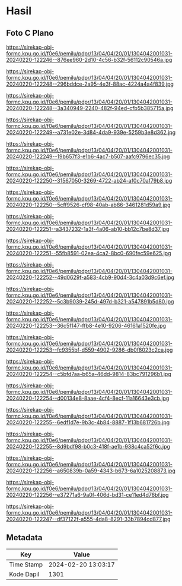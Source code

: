 # Hasil

## Foto C Plano

https://sirekap-obj-formc.kpu.go.id/f0e6/pemilu/pdpr/13/04/04/20/01/1304042001031-20240220-122246--876ee960-2d10-4c56-b32f-56112c90546a.jpg

https://sirekap-obj-formc.kpu.go.id/f0e6/pemilu/pdpr/13/04/04/20/01/1304042001031-20240220-122248--296bddce-2a95-4e3f-88ac-4224a4a4f839.jpg

https://sirekap-obj-formc.kpu.go.id/f0e6/pemilu/pdpr/13/04/04/20/01/1304042001031-20240220-122248--3a340949-2240-482f-94ed-cfb5b385715a.jpg

https://sirekap-obj-formc.kpu.go.id/f0e6/pemilu/pdpr/13/04/04/20/01/1304042001031-20240220-122249--a731e02e-3d84-4da9-939e-5259b3e8d362.jpg

https://sirekap-obj-formc.kpu.go.id/f0e6/pemilu/pdpr/13/04/04/20/01/1304042001031-20240220-122249--19b657f3-e1b6-4ac7-b507-aafc9796ec35.jpg

https://sirekap-obj-formc.kpu.go.id/f0e6/pemilu/pdpr/13/04/04/20/01/1304042001031-20240220-122250--31567050-3269-4722-ab24-af0c70af79b8.jpg

https://sirekap-obj-formc.kpu.go.id/f0e6/pemilu/pdpr/13/04/04/20/01/1304042001031-20240220-122250--5cff9526-cf98-40ab-ab86-3461281d59a9.jpg

https://sirekap-obj-formc.kpu.go.id/f0e6/pemilu/pdpr/13/04/04/20/01/1304042001031-20240220-122251--a3437232-1a3f-4a06-ab10-bb12c7be8d37.jpg

https://sirekap-obj-formc.kpu.go.id/f0e6/pemilu/pdpr/13/04/04/20/01/1304042001031-20240220-122251--55fb8591-02ea-4ca2-8bc0-690fec59e625.jpg

https://sirekap-obj-formc.kpu.go.id/f0e6/pemilu/pdpr/13/04/04/20/01/1304042001031-20240220-122252--49d0629f-a583-4cb9-90d4-3c4a03d9c6ef.jpg

https://sirekap-obj-formc.kpu.go.id/f0e6/pemilu/pdpr/13/04/04/20/01/1304042001031-20240220-122252--5c3b9039-245d-497d-b321-a547891b5d80.jpg

https://sirekap-obj-formc.kpu.go.id/f0e6/pemilu/pdpr/13/04/04/20/01/1304042001031-20240220-122253--36c5f147-ffb8-4e10-9206-46161a1520fe.jpg

https://sirekap-obj-formc.kpu.go.id/f0e6/pemilu/pdpr/13/04/04/20/01/1304042001031-20240220-122253--fc9355bf-d559-4902-9286-db0f8023c2ca.jpg

https://sirekap-obj-formc.kpu.go.id/f0e6/pemilu/pdpr/13/04/04/20/01/1304042001031-20240220-122254--c5bfd7aa-b65a-46dd-9814-83bc791296b1.jpg

https://sirekap-obj-formc.kpu.go.id/f0e6/pemilu/pdpr/13/04/04/20/01/1304042001031-20240220-122254--d00134e8-8aae-4cf4-8ecf-11a16643e3cb.jpg

https://sirekap-obj-formc.kpu.go.id/f0e6/pemilu/pdpr/13/04/04/20/01/1304042001031-20240220-122255--6edf1d7e-9b3c-4b84-8887-1f13b681726b.jpg

https://sirekap-obj-formc.kpu.go.id/f0e6/pemilu/pdpr/13/04/04/20/01/1304042001031-20240220-122255--8d9bdf98-b0c3-418f-ae1b-938c4ca52f6c.jpg

https://sirekap-obj-formc.kpu.go.id/f0e6/pemilu/pdpr/13/04/04/20/01/1304042001031-20240220-122256--a650839b-0a59-4343-b673-6a1025208873.jpg

https://sirekap-obj-formc.kpu.go.id/f0e6/pemilu/pdpr/13/04/04/20/01/1304042001031-20240220-122256--e37271a6-9a0f-406d-bd31-ce11ed4d76bf.jpg

https://sirekap-obj-formc.kpu.go.id/f0e6/pemilu/pdpr/13/04/04/20/01/1304042001031-20240220-122247--df37122f-a555-4da8-8291-33b7894cd877.jpg


## Metadata

| Key        | Value               |
| ---------- | ------------------- |
| Time Stamp | 2024-02-20 13:03:17 |
| Kode Dapil | 1301                |



